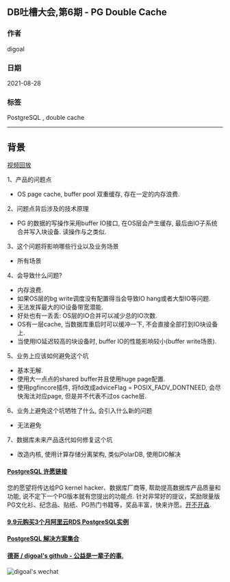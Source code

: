 ## DB吐槽大会,第6期 - PG Double Cache  
                  
### 作者                  
digoal                  
                  
### 日期                  
2021-08-28                  
                  
### 标签                  
PostgreSQL , double cache                 
        
----        
          
## 背景              
[视频回放](https://www.bilibili.com/video/BV17q4y1U7P7/)     
      
1、产品的问题点      
- OS page cache, buffer pool 双重缓存, 存在一定的内存浪费.    
      
2、问题点背后涉及的技术原理    
- PG 的数据的写操作采用buffer IO接口, 在OS层会产生缓存, 最后由IO子系统合并写入块设备. 读操作与之类似.   
      
3、这个问题将影响哪些行业以及业务场景    
- 所有场景   
     
4、会导致什么问题?    
- 内存浪费.   
- 如果OS层的bg write调度没有配置得当会导致IO hang或者大型IO等问题.   
- 无法发挥最大的IO设备带宽潜能.   
- 好处也有一丢丢: OS层的IO合并可以减少总的IO次数.   
- OS有一层cache, 当数据库重启时可以缓冲一下, 不会直接全部打到IO块设备上.   
- 当使用IO延迟较高的块设备时, buffer IO的性能影响较小(buffer write场景).   
          
5、业务上应该如何避免这个坑   
- 基本无解.   
- 使用大一点点的shared buffer并且使用huge page配置.   
- 使用pgfincore插件, 将fd改成adviceFlag = POSIX_FADV_DONTNEED, 会尽快淘汰对应page, 但是并不代表不过os cache层.   
          
6、业务上避免这个坑牺牲了什么, 会引入什么新的问题    
- 无法避免  
            
7、数据库未来产品迭代如何修复这个坑    
- 改造内核, 使用计算存储分离架构, 类似PolarDB, 使用DIO解决   
  
     
  
#### [PostgreSQL 许愿链接](https://github.com/digoal/blog/issues/76 "269ac3d1c492e938c0191101c7238216")
您的愿望将传达给PG kernel hacker、数据库厂商等, 帮助提高数据库产品质量和功能, 说不定下一个PG版本就有您提出的功能点. 针对非常好的提议，奖励限量版PG文化衫、纪念品、贴纸、PG热门书籍等，奖品丰富，快来许愿。[开不开森](https://github.com/digoal/blog/issues/76 "269ac3d1c492e938c0191101c7238216").  
  
  
#### [9.9元购买3个月阿里云RDS PostgreSQL实例](https://www.aliyun.com/database/postgresqlactivity "57258f76c37864c6e6d23383d05714ea")
  
  
#### [PostgreSQL 解决方案集合](https://yq.aliyun.com/topic/118 "40cff096e9ed7122c512b35d8561d9c8")
  
  
#### [德哥 / digoal's github - 公益是一辈子的事.](https://github.com/digoal/blog/blob/master/README.md "22709685feb7cab07d30f30387f0a9ae")
  
  
![digoal's wechat](../pic/digoal_weixin.jpg "f7ad92eeba24523fd47a6e1a0e691b59")
  
